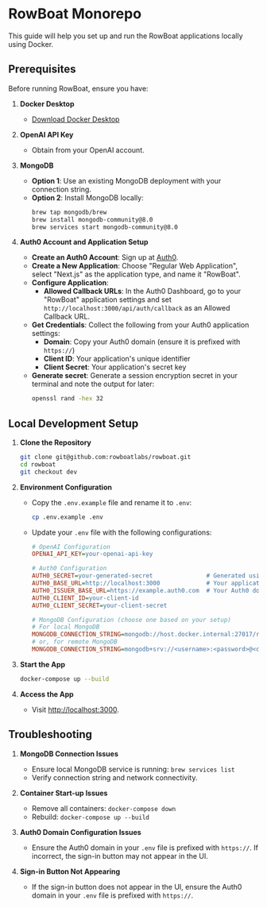 # RowBoat Monorepo

This guide will help you set up and run the RowBoat applications locally using Docker.

## Prerequisites

Before running RowBoat, ensure you have:

1. **Docker Desktop**
   - [Download Docker Desktop](https://www.docker.com/products/docker-desktop)

2. **OpenAI API Key**
   - Obtain from your OpenAI account.

3. **MongoDB**
   - **Option 1**: Use an existing MongoDB deployment with your connection string.
   - **Option 2**: Install MongoDB locally:
     ```bash
     brew tap mongodb/brew
     brew install mongodb-community@8.0
     brew services start mongodb-community@8.0
     ```

4. **Auth0 Account and Application Setup**
   - **Create an Auth0 Account**: Sign up at [Auth0](https://auth0.com).
   - **Create a New Application**: Choose "Regular Web Application", select "Next.js" as the application type, and name it "RowBoat".
   - **Configure Application**:
     - **Allowed Callback URLs**: In the Auth0 Dashboard, go to your "RowBoat" application settings and set `http://localhost:3000/api/auth/callback` as an Allowed Callback URL.
   - **Get Credentials**: Collect the following from your Auth0 application settings:
     - **Domain**: Copy your Auth0 domain (ensure it is prefixed with `https://`)
     - **Client ID**: Your application's unique identifier
     - **Client Secret**: Your application's secret key
   - **Generate secret**: Generate a session encryption secret in your terminal and note the output for later:
     ```bash
     openssl rand -hex 32
     ```

## Local Development Setup

1. **Clone the Repository**
   ```bash
   git clone git@github.com:rowboatlabs/rowboat.git
   cd rowboat
   git checkout dev
   ```

2. **Environment Configuration**
   - Copy the `.env.example` file and rename it to `.env`:
     ```bash
     cp .env.example .env
     ```
   - Update your `.env` file with the following configurations:

     ```ini
     # OpenAI Configuration
     OPENAI_API_KEY=your-openai-api-key

     # Auth0 Configuration
     AUTH0_SECRET=your-generated-secret               # Generated using openssl command
     AUTH0_BASE_URL=http://localhost:3000             # Your application's base URL
     AUTH0_ISSUER_BASE_URL=https://example.auth0.com  # Your Auth0 domain (ensure it is prefixed with https://)
     AUTH0_CLIENT_ID=your-client-id
     AUTH0_CLIENT_SECRET=your-client-secret

     # MongoDB Configuration (choose one based on your setup)
     # For local MongoDB
     MONGODB_CONNECTION_STRING=mongodb://host.docker.internal:27017/rowboat 
     # or, for remote MongoDB
     MONGODB_CONNECTION_STRING=mongodb+srv://<username>:<password>@<cluster>.mongodb.net/rowboat 
     ```

3. **Start the App**
   ```bash
   docker-compose up --build
   ```

4. **Access the App**
   - Visit [http://localhost:3000](http://localhost:3000).

## Troubleshooting

1. **MongoDB Connection Issues**
   - Ensure local MongoDB service is running: `brew services list`
   - Verify connection string and network connectivity.

2. **Container Start-up Issues**
   - Remove all containers: `docker-compose down`
   - Rebuild: `docker-compose up --build`

3. **Auth0 Domain Configuration Issues**
   - Ensure the Auth0 domain in your `.env` file is prefixed with `https://`. If incorrect, the sign-in button may not appear in the UI.

3. **Sign-in Button Not Appearing**
   - If the sign-in button does not appear in the UI, ensure the Auth0 domain in your `.env` file is prefixed with `https://`.
